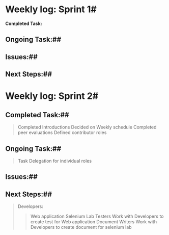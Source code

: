 # **Weekly log: Sprint 1**#
**Completed Task:** 




## **Ongoing Task:**## 





## **Issues:**## 





## **Next Steps:**## 






# **Weekly log: Sprint 2**#
## **Completed Task:**## 
>Completed Introductions
>Decided on Weekly schedule
>Completed peer evaluations
>Defined contributor roles

## **Ongoing Task:**## 
>Task Delegation for individual roles




## **Issues:**## 





## **Next Steps:**## 
>Developers: 
>>Web application 
>>Selenium Lab
>Testers
>>Work with Developers to create test for Web application
>Document Writers
>>Work with Developers to create document for selenium lab